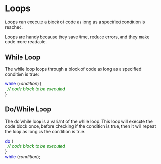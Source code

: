 <b><h1>Loops</h1></b>
Loops can execute a block of code as long as a specified condition is reached.

Loops are handy because they save time, reduce errors, and they make code more readable.

<b><h2>While Loop</h2></b>
The while loop loops through a block of code as long as a specified condition is true:

<span class="javakeywordcolor" style="color:mediumblue">while</span> (<em>condition</em>) {<br><span class="javanumbercolor" style="color:red">
</span>    <i>&nbsp; <span class="commentcolor" style="color:green">// code block to be executed</span></i><br></span><span class="javanumbercolor" style="color:red">
</span>
}

<b><h2>Do/While Loop</h2></b>
The do/while loop is a variant of the while loop. This loop will execute the code block once, before checking if the condition is true, then it will repeat the loop as long as the condition is true.

<span class="javakeywordcolor" style="color:mediumblue">do</span> {<br><span class="javanumbercolor" style="color:red">
</span>    <i>&nbsp; <span class="commentcolor" style="color:green">// code block to be executed<br></span>
</i>}<br>
<span class="javakeywordcolor" style="color:mediumblue">while</span> (<em>condition</em>);
